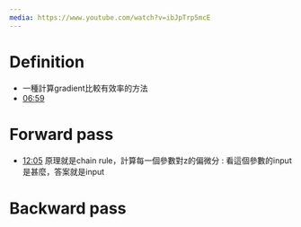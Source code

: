 ```yaml
---
media: https://www.youtube.com/watch?v=ibJpTrp5mcE
---
```

# Definition
-  一種計算gradient比較有效率的方法
- [06:59](https://www.youtube.com/watch?v=ibJpTrp5mcE&t=420#t=06:59.99) 
# Forward pass

- [12:05](https://www.youtube.com/watch?v=ibJpTrp5mcE&t=726#t=12:05.89) 原理就是chain rule，計算每一個參數對z的偏微分 : 看這個參數的input是甚麼，答案就是input

# Backward pass

